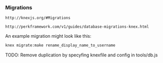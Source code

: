 ### Migrations

`http://knexjs.org/#Migrations`

`http://perkframework.com/v1/guides/database-migrations-knex.html`

An example migration might look like this:
```bash
knex migrate:make rename_display_name_to_username
```

TODO: Remove duplication by specyfing knexfile and config in tools/db.js
